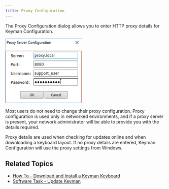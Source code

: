 ```yaml
---
title: Proxy Configuration
---
```


The Proxy Configuration dialog allows you to enter HTTP proxy details
for Keyman Configuration.

![](../desktop_images/proxy-config.png)

Most users do not need to change their proxy configuration. Proxy
configuration is used only in networked environments, and if a proxy
server is present, your network administrator will be able to provide
you with the details required.

Proxy details are used when checking for updates online and when
downloading a keyboard layout. If no proxy details are entered, Keyman
Configuration will use the proxy settings from Windows.

## Related Topics

-   [How To - Download and Install a Keyman Keyboard](../start/download-and-install-keyboard)
-   [Software Task - Update Keyman](../basic/update)
